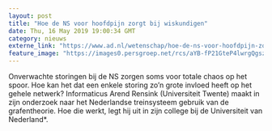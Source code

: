 ```yaml
---
layout: post
title: "Hoe de NS voor hoofdpijn zorgt bij wiskundigen"
date: Thu, 16 May 2019 19:00:34 GMT
category: nieuws
externe_link: "https://www.ad.nl/wetenschap/hoe-de-ns-voor-hoofdpijn-zorgt-bij-wiskundigen~a0ffd4ac/"
feature_image: "https://images0.persgroep.net/rcs/aYB-fP21GteP4lwrgQgszV0-yz8/diocontent/148424313/_fitwidth/400/?appId=21791a8992982cd8da851550a453bd7f&quality=0.7"
---
```


Onverwachte storingen bij de NS zorgen soms voor totale chaos op het spoor. Hoe kan het dat een enkele storing zo’n grote invloed heeft op het gehele netwerk? Informaticus Arend Rensink (Universiteit Twente) maakt in zijn onderzoek naar het Nederlandse treinsysteem gebruik van de grafentheorie. Hoe die werkt, legt hij uit in zijn college bij de Universiteit van Nederland*.

